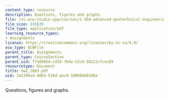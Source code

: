 ```yaml
---
content_type: resource
description: Questions, figures and graphs.
file: /ol-ocw-studio-app/courses/1-364-advanced-geotechnical-engineering-fall-2003/3a5394a44083534daec910096b603d6a_hw2_2003.pdf
file_size: 231635
file_type: application/pdf
learning_resource_types:
- Assignments
license: https://creativecommons.org/licenses/by-nc-sa/4.0/
ocw_type: OCWFile
parent_title: Assignments
parent_type: CourseSection
parent_uid: f7a89954-cd18-7b4a-52cb-50121c7cec69
resourcetype: Document
title: hw2_2003.pdf
uid: 3a5394a4-4083-534d-aec9-10096b603d6a
---
```

Questions, figures and graphs.